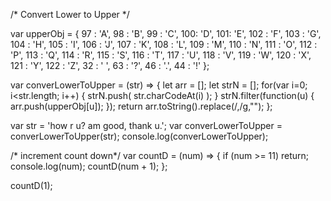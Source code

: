 /* Convert Lower to Upper */

var upperObj = { 
  97 : 'A', 
  98 : 'B', 
  99 : 'C', 
  100: 'D', 
  101: 'E', 
  102	: 'F', 
  103	: 'G', 
  104	: 'H', 
  105	: 'I', 
  106	: 'J', 
  107	: 'K', 
  108	: 'L', 
  109	: 'M', 
  110	: 'N', 
  111	: 'O', 
  112	: 'P', 
  113	: 'Q', 
  114	: 'R', 
  115	: 'S', 
  116	: 'T', 
  117	: 'U', 
  118	: 'V', 
  119	: 'W', 
  120	: 'X', 
  121	: 'Y', 
  122	: 'Z', 
  32  : ' ', 
  63  : '?', 
  46  : '.', 
  44  : '!' 
}; 
 
var converLowerToUpper = (str) => {
  let arr = []; 
  let strN = []; 
  for(var i=0; i<str.length; i++) { 
    strN.push( str.charCodeAt(i) ); 
  } 
  strN.filter(function(u) { 
    arr.push(upperObj[u]); 
  }); 
 return arr.toString().replace(/\,/g,"");
};

var str = 'how r u? am good, thank u.';
var converLowerToUpper = converLowerToUpper(str);
console.log(converLowerToUpper);

/* increment count down*/
var countD = (num) => {
  if (num >= 11) return;
  console.log(num);
  countD(num + 1);
};

countD(1);
